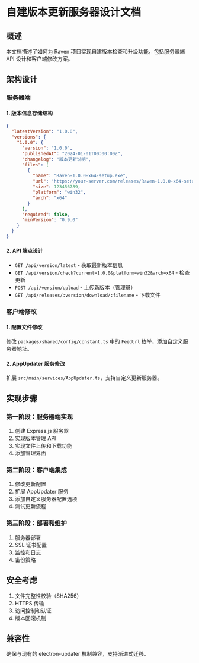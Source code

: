 # 自建版本更新服务器设计文档

## 概述

本文档描述了如何为 Raven 项目实现自建版本检查和升级功能，包括服务器端 API 设计和客户端修改方案。

## 架构设计

### 服务器端

#### 1. 版本信息存储结构

```json
{
  "latestVersion": "1.0.0",
  "versions": {
    "1.0.0": {
      "version": "1.0.0",
      "publishedAt": "2024-01-01T00:00:00Z",
      "changelog": "版本更新说明",
      "files": [
        {
          "name": "Raven-1.0.0-x64-setup.exe",
          "url": "https://your-server.com/releases/Raven-1.0.0-x64-setup.exe",
          "size": 123456789,
          "platform": "win32",
          "arch": "x64"
        }
      ],
      "required": false,
      "minVersion": "0.9.0"
    }
  }
}
```

#### 2. API 端点设计

- `GET /api/version/latest` - 获取最新版本信息
- `GET /api/version/check?current=1.0.0&platform=win32&arch=x64` - 检查更新
- `POST /api/version/upload` - 上传新版本（管理员）
- `GET /api/releases/:version/download/:filename` - 下载文件

### 客户端修改

#### 1. 配置文件修改

修改 `packages/shared/config/constant.ts` 中的 `FeedUrl` 枚举，添加自定义服务器地址。

#### 2. AppUpdater 服务修改

扩展 `src/main/services/AppUpdater.ts`，支持自定义更新服务器。

## 实现步骤

### 第一阶段：服务器端实现

1. 创建 Express.js 服务器
2. 实现版本管理 API
3. 实现文件上传和下载功能
4. 添加管理界面

### 第二阶段：客户端集成

1. 修改更新配置
2. 扩展 AppUpdater 服务
3. 添加自定义服务器配置选项
4. 测试更新流程

### 第三阶段：部署和维护

1. 服务器部署
2. SSL 证书配置
3. 监控和日志
4. 备份策略

## 安全考虑

1. 文件完整性校验（SHA256）
2. HTTPS 传输
3. 访问控制和认证
4. 版本回滚机制

## 兼容性

确保与现有的 electron-updater 机制兼容，支持渐进式迁移。
